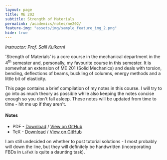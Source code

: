 ```yaml
---
layout: page
title: ME 202
subtitle: Strength of Materials
permalink: /academics/notes/me202/
feature-img: "assets/img/sample_feature_img_2.png"
hide: true
---
```

<i>Instructor: Prof. Salil Kulkarni</i>

'Strength of Materials' is a core course in the mechanical department in the 4<sup>th</sup> semester and, personally, my favourite course in this semester. It is somewhat an extension of ME 201 (Solid Mechanics) and deals with torsion, bending, deflections of beams, buckling of columns, energy methods and a little bit of elasticity.

This page contains a brief compilation of my notes in this course. I will try to go into as much theory as possible while also keeping the notes concise enough so you don't fall asleep. These notes will be updated from time to time - hit me up if they aren't.

<h4>Notes</h4>

<ul>
<li>PDF - <a href="https://omprabhu31.github.io/academics/notes/me202/me202notes.pdf">Download</a> / <a href="https://github.com/omprabhu31/omprabhu31.github.io/blob/master/academics/notes/me202/me202notes.pdf">View on GitHub</a></li>
<li>TeX - <a href="https://omprabhu31.github.io/academics/notes/me202/me202notes.tex">Download</a> / <a href="https://github.com/omprabhu31/omprabhu31.github.io/blob/master/academics/notes/me202/me202notes.tex">View on GitHub</a></li>
</ul>

I am still undecided on whether to post tutorial solutions - I most probably will down the line, but they will definitely be handwritten (incorporating FBDs in `LaTeX` is quite a daunting task).